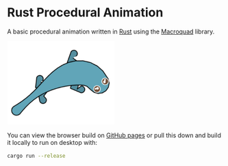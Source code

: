 # Rust Procedural Animation

A basic procedural animation written in [Rust](https://www.rust-lang.org/) using
the [Macroquad](https://github.com/not-fl3/macroquad) library.

<p align="left">
    <img src="assets/snapshot.png" alt="Snapshot of the animation" width="250">
</p>

You can view the browser build on [GitHub
pages](https://battesonb.github.io/rust-procedural-animation/) or pull this down
and build it locally to run on desktop with:

```sh
cargo run --release
```

